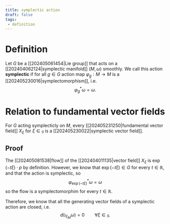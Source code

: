 ```yaml
---
title: symplectic action
draft: false
tags:
 - definition
---
```

# Definition
Let $G$ be a [[202405061454|Lie group]] that acts on a [[202404062124|symplectic manifold]] $(M, \omega)$ smoothly.
We call this action **symplectic** if for all $g \in G$ action map $\varphi_{g}:M \to M$ is a [[202405230016|symplectomorphism]], i.e.
$$ \varphi_{g}^{*}\omega = \omega.$$

# Relation to fundamental vector fields
For $G$ acting symplecticly on $M$, every [[202405231250|fundamental vector field]] $X_{\xi}$ for $\xi \in \mathfrak{g}$ is a [[202405230022|symplectic vector field]].

## Proof
The [[202405081538|flow]] of the [[202404011135|vector field]] $X_{\xi}$ is $\exp(-t\xi)\cdot p$ by definition.
However, we know that $\exp(-t\xi) \in G$ for every $t \in \mathbb{R}$, and that the action is symplectic, so
$$\varphi_{\exp(-t\xi)}^{*}\omega = \omega$$
so the flow is a symplectomorphim for every $t \in \mathbb{R}$.

Therefore, we know that all the generating vector fields of a symplectic action are closed, i.e.
$$ d(\iota_{\xi_{M}} \omega) = 0 \qquad \forall \xi \in \mathfrak{g}.$$
